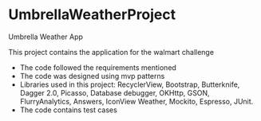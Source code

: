 # UmbrellaWeatherProject
Umbrella Weather App


This project contains the application for the walmart challenge

- The code followed the requirements mentioned
- The code was designed using mvp patterns
- Libraries used in this project: RecyclerView, Bootstrap, Butterknife, Dagger 2.0, Picasso, Database debugger, OKHttp, GSON, FlurryAnalytics, Answers, IconView Weather, Mockito, Espresso, JUnit.
- The code contains test cases
